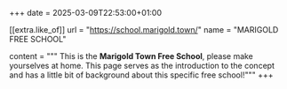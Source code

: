 +++
date = 2025-03-09T22:53:00+01:00

[[extra.like_of]]
url = "https://school.marigold.town/"
name = "MARIGOLD FREE SCHOOL"

content = """
This is the **Marigold Town Free School**, please make yourselves at home. This page serves as the introduction to the concept and has a little bit of background about this specific free school!"""
+++


